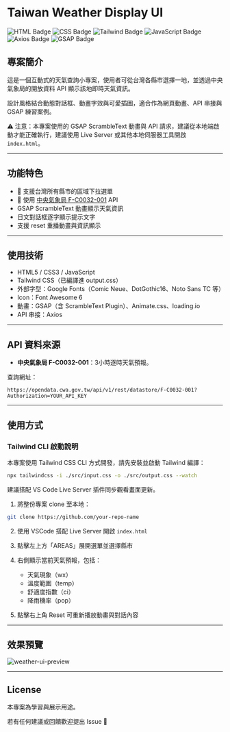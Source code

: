 # Taiwan Weather Display UI

![HTML Badge](https://img.shields.io/badge/HTML5-E34F26?style=for-the-badge&logo=html5&logoColor=white)
![CSS Badge](https://img.shields.io/badge/CSS3-1572B6?style=for-the-badge&logo=css3&logoColor=white)
![Tailwind Badge](https://img.shields.io/badge/TailwindCSS-3.4.17-06B6D4?style=for-the-badge&logo=tailwindcss&logoColor=white)
![JavaScript Badge](https://img.shields.io/badge/JavaScript-F7DF1E?style=for-the-badge&logo=javascript&logoColor=black)
![Axios Badge](https://img.shields.io/badge/Axios-5A29E4?style=for-the-badge&logo=axios&logoColor=white)
![GSAP Badge](https://img.shields.io/badge/GSAP-88CE02?style=for-the-badge&logo=greensock&logoColor=white)


## 專案簡介

這是一個互動式的天氣查詢小專案，使用者可從台灣各縣市選擇一地，並透過中央氣象局的開放資料 API 顯示該地即時天氣資訊。

設計風格結合動態對話框、動畫字效與可愛插圖，適合作為網頁動畫、API 串接與 GSAP 練習案例。

⚠️ 注意：本專案使用的 GSAP ScrambleText 動畫與 API 請求，建議從本地端啟動才能正確執行，建議使用 Live Server 或其他本地伺服器工具開啟 `index.html`。

---

## 功能特色

- 📍 支援台灣所有縣市的區域下拉選單
- 🔮 使用 [中央氣象局 F-C0032-001](https://opendata.cwa.gov.tw/dataset/forecast/F-C0032-001) API
- GSAP ScrambleText 動畫顯示天氣資訊
-  日文對話框逐字顯示提示文字
- 支援 reset 重播動畫與資訊顯示

---

## 使用技術

- HTML5 / CSS3 / JavaScript
- Tailwind CSS（已編譯進 output.css）
- 外部字型：Google Fonts（Comic Neue、DotGothic16、Noto Sans TC 等）
- Icon：Font Awesome 6
- 動畫：GSAP（含 ScrambleText Plugin）、Animate.css、loading.io
- API 串接：Axios

---

## API 資料來源

- **中央氣象局 F-C0032-001**：3小時逐時天氣預報。

查詢網址：
```
https://opendata.cwa.gov.tw/api/v1/rest/datastore/F-C0032-001?Authorization=YOUR_API_KEY
```

---

## 使用方式

### Tailwind CLI 啟動說明

本專案使用 Tailwind CSS CLI 方式開發，請先安裝並啟動 Tailwind 編譯：

```bash
npx tailwindcss -i ./src/input.css -o ./src/output.css --watch
```

建議搭配 VS Code Live Server 插件同步觀看畫面更新。

1. 將整份專案 clone 至本地：
```bash
git clone https://github.com/your-repo-name
```

2. 使用 VSCode 搭配 Live Server 開啟 `index.html`

3. 點擊左上方「AREAS」展開選單並選擇縣市

4. 右側顯示當前天氣預報，包括：
   - 天氣現象（wx）
   - 溫度範圍（temp）
   - 舒適度指數（ci）
   - 降雨機率（pop）

5. 點擊右上角 Reset 可重新播放動畫與對話內容

---

## 效果預覽

![weather-ui-preview](https://user-images.githubusercontent.com/your-image-preview.gif)

---

## License

本專案為學習與展示用途。

若有任何建議或回饋歡迎提出 Issue 🙌


